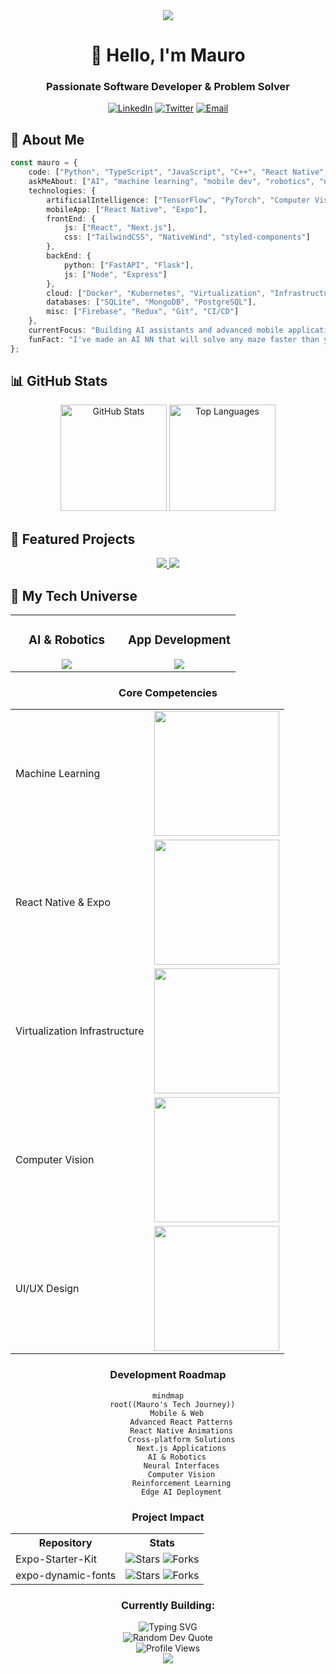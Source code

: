 <div align="center">
  <img src="https://capsule-render.vercel.app/api?type=waving&color=gradient&height=200&section=header&text=Full-Stack%20Engineer&fontSize=60&fontAlignY=35&animation=fadeIn&fontColor=white" />
</div>

<h1 align="center">👋 Hello, I'm Mauro</h1>
<h3 align="center">Passionate Software Developer & Problem Solver</h3>

<p align="center">
  <a href="https://www.linkedin.com/in/mauro-garcia-527099231/"><img src="https://img.shields.io/badge/LinkedIn-0077B5?style=for-the-badge&logo=linkedin&logoColor=white" alt="LinkedIn"/></a>
  <a href="https://x.com/xBitBender"><img src="https://img.shields.io/badge/Twitter-1DA1F2?style=for-the-badge&logo=twitter&logoColor=white" alt="Twitter"/></a>
  <a href="mailto:valentine012791@gmail.com"><img src="https://img.shields.io/badge/Email-D14836?style=for-the-badge&logo=gmail&logoColor=white" alt="Email"/></a>
</p>


## 💫 About Me
```typescript
const mauro = {
    code: ["Python", "TypeScript", "JavaScript", "C++", "React Native", "React", "Node.js"],
    askMeAbout: ["AI", "machine learning", "mobile dev", "robotics", "neural interfaces", "app design"],
    technologies: {
        artificialIntelligence: ["TensorFlow", "PyTorch", "Computer Vision", "Neural Networks", "Reinforcement Learning"],
        mobileApp: ["React Native", "Expo"],
        frontEnd: {
            js: ["React", "Next.js"],
            css: ["TailwindCSS", "NativeWind", "styled-components"]
        },
        backEnd: {
            python: ["FastAPI", "Flask"],
            js: ["Node", "Express"]
        },
        cloud: ["Docker", "Kubernetes", "Virtualization", "Infrastructure as Code"],
        databases: ["SQLite", "MongoDB", "PostgreSQL"],
        misc: ["Firebase", "Redux", "Git", "CI/CD"]
    },
    currentFocus: "Building AI assistants and advanced mobile applications",
    funFact: "I've made an AI NN that will solve any maze faster than you can even think to blink"
};
```


## 📊 GitHub Stats

<div align="center">
  <img src="https://github-readme-stats.vercel.app/api?username=Valentine8342&show_icons=true&theme=tokyonight" alt="GitHub Stats" height="170" />
  <img src="https://github-readme-stats.vercel.app/api/top-langs/?username=Valentine8342&layout=compact&theme=tokyonight" alt="Top Languages" height="170" />
</div>


## 🚀 Featured Projects

<div align="center">
  <a href="https://github.com/Valentine8342/Expo-Starter-Kit">
    <img src="https://github-readme-stats.vercel.app/api/pin/?username=Valentine8342&repo=Expo-Starter-Kit&theme=tokyonight" />
  </a>
  <a href="https://github.com/Valentine8342/expo-dynamic-fonts">
    <img src="https://github-readme-stats.vercel.app/api/pin/?username=Valentine8342&repo=expo-dynamic-fonts&theme=tokyonight" />
  </a>
</div>


## 🧠 My Tech Universe

<div align="center">
  <table border="0">
    <tr>
      <td width="50%" align="center">
        <h3>AI & Robotics</h3>
        <a href="https://skillicons.dev">
          <img src="https://skillicons.dev/icons?i=python,tensorflow,pytorch,cpp,ros,arduino,raspberrypi,linux&perline=4" />
        </a>
      </td>
      <td width="50%" align="center">
        <h3>App Development</h3>
        <a href="https://skillicons.dev">
          <img src="https://skillicons.dev/icons?i=react,typescript,js,tailwind,nodejs,nextjs,firebase,vscode&perline=4" />
        </a>
      </td>
    </tr>
  </table>
  
  
  <h3>Core Competencies</h3>
  
  <table>
    <tr>
      <td>Machine Learning</td>
      <td>
        <img src="https://img.shields.io/badge/95%25-7209b7?style=flat&logo=&logoColor=white&labelColor=7209b7" width="200" />
      </td>
    </tr>
    <tr>
      <td>React Native & Expo</td>
      <td>
        <img src="https://img.shields.io/badge/98%25-4cc9f0?style=flat&logo=&logoColor=white&labelColor=4cc9f0" width="200" />
      </td>
    </tr>
    <tr>
      <td>Virtualization Infrastructure</td>
      <td>
        <img src="https://img.shields.io/badge/96%25-3a0ca3?style=flat&logo=&logoColor=white&labelColor=3a0ca3" width="200" />
      </td>
    </tr>
    <tr>
      <td>Computer Vision</td>
      <td>
        <img src="https://img.shields.io/badge/90%25-4361ee?style=flat&logo=&logoColor=white&labelColor=4361ee" width="200" />
      </td>
    </tr>
    <tr>
      <td>UI/UX Design</td>
      <td>
        <img src="https://img.shields.io/badge/92%25-f72585?style=flat&logo=&logoColor=white&labelColor=f72585" width="200" />
      </td>
    </tr>
  </table>
  
  
  <h3>Development Roadmap</h3>
  
  ```mermaid
  mindmap
    root((Mauro's Tech Journey))
      Mobile & Web
        Advanced React Patterns
        React Native Animations
        Cross-platform Solutions
        Next.js Applications
      AI & Robotics
        Neural Interfaces
        Computer Vision
        Reinforcement Learning
        Edge AI Deployment
  ```
  
  
  <h3>Project Impact</h3>
  
  <table>
    <tr>
      <th>Repository</th>
      <th>Stats</th>
    </tr>
    <tr>
      <td>Expo-Starter-Kit</td>
      <td>
        <img alt="Stars" src="https://img.shields.io/github/stars/Valentine8342/Expo-Starter-Kit?style=for-the-badge&logo=github&color=f8b400&labelColor=1d1f21"/>
        <img alt="Forks" src="https://img.shields.io/github/forks/Valentine8342/Expo-Starter-Kit?style=for-the-badge&logo=github&color=f8b400&labelColor=1d1f21"/>
      </td>
    </tr>
    <tr>
      <td>expo-dynamic-fonts</td>
      <td>
        <img alt="Stars" src="https://img.shields.io/github/stars/Valentine8342/expo-dynamic-fonts?style=for-the-badge&logo=github&color=4cc9f0&labelColor=1d1f21"/>
        <img alt="Forks" src="https://img.shields.io/github/forks/Valentine8342/expo-dynamic-fonts?style=for-the-badge&logo=github&color=4cc9f0&labelColor=1d1f21"/>
      </td>
    </tr>
  </table>
  
  
  <h3>Currently Building:</h3>
  <img src="https://readme-typing-svg.herokuapp.com?font=Montserrat&weight=600&size=22&pause=700&color=4169E1&center=true&vCenter=true&width=600&lines=Neural+Interface+Prototypes;Advanced+Expo+Apps;Hypervisor+Performance+Tools;Cross-Platform+Mobile+Solutions;AI-Powered+Infrastructure;Distributed+Resource+Scheduling" alt="Typing SVG" />
</div>


<div align="center">
  <img src="https://quotes-github-readme.vercel.app/api?type=horizontal&theme=tokyonight" alt="Random Dev Quote" />
</div>


<div align="center">
  <img src="https://komarev.com/ghpvc/?username=Valentine8342&style=flat-square&color=blueviolet" alt="Profile Views" />
</div>


<div align="center">
  <img src="https://capsule-render.vercel.app/api?type=waving&color=gradient&height=100&section=footer" />
</div>
